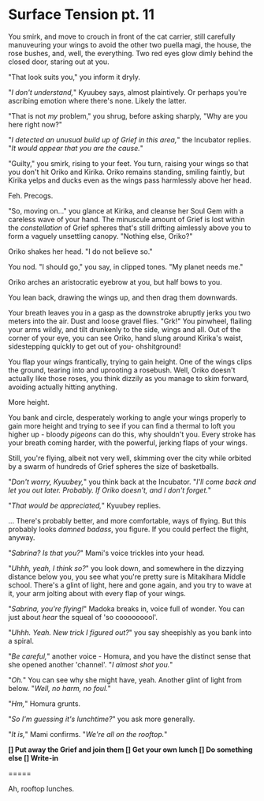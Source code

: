 # Surface Tension pt. 11

You smirk, and move to crouch in front of the cat carrier, still carefully manuveuring your wings to avoid the other two puella magi, the house, the rose bushes, and, well, the everything. Two red eyes glow dimly behind the closed door, staring out at you.

"That look suits you," you inform it dryly.

"*I don't understand,*" Kyuubey says, almost plaintively. Or perhaps you're ascribing emotion where there's none. Likely the latter.

"That is not *my* problem," you shrug, before asking sharply, "Why are you here right now?"

"*I detected an unusual build up of Grief in this area,*" the Incubator replies. "*It would appear that you are the cause.*"

"Guilty," you smirk, rising to your feet. You turn, raising your wings so that you don't hit Oriko and Kirika. Oriko remains standing, smiling faintly, but Kirika yelps and ducks even as the wings pass harmlessly above her head.

Feh. Precogs.

"So, moving on..." you glance at Kirika, and cleanse her Soul Gem with a careless wave of your hand. The minuscule amount of Grief is lost within the *constellation* of Grief spheres that's still drifting aimlessly above you to form a vaguely unsettling canopy. "Nothing else, Oriko?"

Oriko shakes her head. "I do not believe so."

You nod. "I should go," you say, in clipped tones. "My planet needs me."

Oriko arches an aristocratic eyebrow at you, but half bows to you.

You lean back, drawing the wings up, and then drag them downwards.

Your breath leaves you in a gasp as the downstroke abruptly jerks you two meters into the air. Dust and loose gravel flies. "Grk!" You pinwheel, flailing your arms wildly, and tilt drunkenly to the side, wings and all. Out of the corner of your eye, you can see Oriko, hand slung around Kirika's waist, sidestepping quickly to get out of you- ohshitground!

You flap your wings frantically, trying to gain height. One of the wings clips the ground, tearing into and uprooting a rosebush. Well, Oriko doesn't actually like those roses, you think dizzily as you manage to skim forward, avoiding actually hitting anything.

More height.

You bank and circle, desperately working to angle your wings properly to gain more height and trying to see if you can find a thermal to loft you higher up - bloody *pigeons* can do this, why shouldn't you. Every stroke has your breath coming harder, with the powerful, jerking flaps of your wings.

Still, you're flying, albeit not very well, skimming over the city while orbited by a swarm of hundreds of Grief spheres the size of basketballs.

"*Don't worry, Kyuubey,*" you think back at the Incubator. "*I'll come back and let you out later. Probably. If Oriko doesn't, and I don't forget.*"

"*That would be appreciated,*" Kyuubey replies.

... There's probably better, and more comfortable, ways of flying. But this probably looks *damned badass*, you figure. If you could perfect the flight, anyway.

"*Sabrina? Is that you?*" Mami's voice trickles into your head.

"*Uhhh, yeah, I think so?*" you look down, and somewhere in the dizzying distance below you, you see what you're pretty sure is Mitakihara Middle school. There's a glint of light, here and gone again, and you try to wave at it, your arm jolting about with every flap of your wings.

"*Sabrina, you're flying!*" Madoka breaks in, voice full of wonder. You can just about *hear* the squeal of 'so cooooooool'.

"*Uhhh. Yeah. New trick I figured out?*" you say sheepishly as you bank into a spiral.

"*Be careful,*" another voice - Homura, and you have the distinct sense that she opened another 'channel'. "*I almost shot you.*"

"*Oh.*" You can see why she might have, yeah. Another glint of light from below. "*Well, no harm, no foul.*"

"*Hm,*" Homura grunts.

"*So I'm guessing it's lunchtime?*" you ask more generally.

"*It is,*" Mami confirms. "*We're all on the rooftop.*"

**\[] Put away the Grief and join them
\[] Get your own lunch
\[] Do something else
\[] Write-in**

\=====​

Ah, rooftop lunches.
